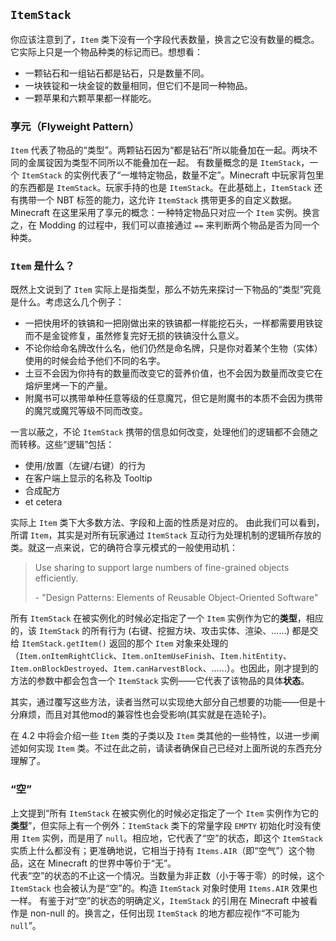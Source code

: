 ## `ItemStack`

你应该注意到了，`Item` 类下没有一个字段代表数量，换言之它没有数量的概念。它实际上只是一个物品种类的标记而已。想想看：

  * 一颗钻石和一组钻石都是钻石，只是数量不同。
  * 一块铁锭和一块金锭的数量相同，但它们不是同一种物品。
  * 一颗苹果和六颗苹果都一样能吃。

### 享元（Flyweight Pattern）

`Item` 代表了物品的“类型”。两颗钻石因为“都是钻石”所以能叠加在一起。两块不同的金属锭因为类型不同所以不能叠加在一起。
有数量概念的是 `ItemStack`，一个 `ItemStack` 的实例代表了“一堆特定物品，数量不定”。Minecraft 中玩家背包里的东西都是 `ItemStack`。玩家手持的也是 `ItemStack`。在此基础上，`ItemStack` 还有携带一个 NBT 标签的能力，这允许 `ItemStack` 携带更多的自定义数据。  
Minecraft 在这里采用了享元的概念：一种特定物品只对应一个 `Item` 实例。换言之，在 Modding 的过程中，我们可以直接通过 `==` 来判断两个物品是否为同一个种类。

### `Item` 是什么？

既然上文说到了 `Item` 实际上是指类型，那么不妨先来探讨一下物品的“类型”究竟是什么。考虑这么几个例子：

  * 一把快用坏的铁镐和一把刚做出来的铁镐都一样能挖石头，一样都需要用铁锭而不是金锭修复，虽然修复完好无损的铁镐没什么意义。
  * 不论你给命名牌改什么名，他们仍然是命名牌，只是你对着某个生物（实体）使用的时候会给予他们不同的名字。
  * 土豆不会因为你持有的数量而改变它的营养价值，也不会因为数量而改变它在熔炉里烤一下的产量。
  * 附魔书可以携带单种任意等级的任意魔咒，但它是附魔书的本质不会因为携带的魔咒或魔咒等级不同而改变。

一言以蔽之，不论 `ItemStack` 携带的信息如何改变，处理他们的逻辑都不会随之而转移。这些“逻辑”包括：

  * 使用/放置（左键/右键）的行为
  * 在客户端上显示的名称及 Tooltip
  * 合成配方
  * et cetera

实际上 `Item` 类下大多数方法、字段和上面的性质是对应的。
由此我们可以看到，所谓 `Item`，其实是对所有玩家通过 `ItemStack` 互动行为处理机制的逻辑所存放的类。就这一点来说，它的确符合享元模式的一般使用动机：

> Use sharing to support large numbers of fine-grained objects efficiently.
>
> \- "Design Patterns: Elements of Reusable Object-Oriented Software"

所有 `ItemStack` 在被实例化的时候必定指定了一个 `Item` 实例作为它的**类型**，相应的，该 `ItemStack` 的所有行为 (右键、挖掘方块、攻击实体、渲染、……) 都是交给 `ItemStack.getItem()` 返回的那个 `Item` 对象来处理的（`Item.onItemRightClick`、`Item.onItemUseFinish`、`Item.hitEntity`、`Item.onBlockDestroyed`、`Item.canHarvestBlock`、……）。也因此，刚才提到的方法的参数中都会包含一个 `ItemStack` 实例——它代表了该物品的具体**状态**。

其实，通过覆写这些方法，读者当然可以实现绝大部分自己想要的功能——但是十分麻烦，而且对其他mod的兼容性也会受影响(其实就是在造轮子)。

在 4.2 中将会介绍一些 `Item` 类的子类以及 `Item` 类其他的一些特性，以进一步阐述如何实现 `Item` 类。不过在此之前，请读者确保自己已经对上面所说的东西充分理解了。

### “空”

上文提到“所有 `ItemStack` 在被实例化的时候必定指定了一个 `Item` 实例作为它的**类型**”，但实际上有一个例外：`ItemStack` 类下的常量字段 `EMPTY` 初始化时没有使用 `Item` 实例，而是用了 `null`。相应地，它代表了“空”的状态，即这个 `ItemStack` 实质上什么都没有；更准确地说，它相当于持有 `Items.AIR`（即“空气”）这个物品，这在 Minecraft 的世界中等价于“无”。  
代表“空”的状态的不止这一个情况。当数量为非正数（小于等于零）的时候，这个 `ItemStack` 也会被认为是“空”的。构造 `ItemStack` 对象时使用 `Items.AIR` 效果也一样。
有鉴于对“空”的状态的明确定义，`ItemStack` 的引用在 Minecraft 中被看作是 non-null 的。换言之，任何出现 `ItemStack` 的地方都应视作“不可能为 `null`”。
